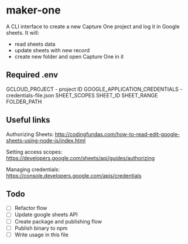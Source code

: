 # maker-one
A CLI interface to create a new Capture One project and log it in Google sheets. It will:
- read sheets data
- update sheets with new record
- create new folder and open Capture One in it

## Required .env
GCLOUD_PROJECT - project ID
GOOGLE_APPLICATION_CREDENTIALS - credentials-file.json
SHEET_SCOPES
SHEET_ID
SHEET_RANGE
FOLDER_PATH

## Useful links
Authorizing Sheets:
http://codingfundas.com/how-to-read-edit-google-sheets-using-node-js/index.html

Setting access scopes:
https://developers.google.com/sheets/api/guides/authorizing

Managing credentials:
https://console.developers.google.com/apis/credentials

## Todo
- [ ] Refactor flow
- [ ] Update google sheets API
- [ ] Create package and publishing flow
- [ ] Publish binary to npm
- [ ] Write usage in this file
